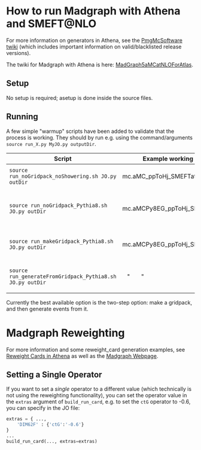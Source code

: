 How to run Madgraph with Athena and SMEFT@NLO
=============

For more information on generators in Athena, see the [PmgMcSoftware twiki](https://twiki.cern.ch/twiki/bin/viewauth/AtlasProtected/PmgMcSoftware)
(which includes important information on valid/blacklisted release versions).

The twiki for Madgraph with Athena is here: [MadGraph5aMCatNLOForAtlas](https://twiki.cern.ch/twiki/bin/view/AtlasProtected/MadGraph5aMCatNLOForAtlas).

Setup
---------

No setup is required; asetup is done inside the source files.

Running
---------

A few simple "warmup" scripts have been added to validate that the process is working.
They should by run e.g. using the command/arguments `source run_X.py MyJO.py outputDir`.

| Script | Example working JO (Argument 1) | Description |
| ------ | ---------------- | ----------- |
| `source run_noGridpack_noShowering.sh JO.py outDir` | mc.aMC_ppToHj_SMEFTatNLO_Nominal.py | Run without gridpack or showering |
| `source run_noGridpack_Pythia8.sh JO.py outDir` | mc.aMCPy8EG_ppToHj_SMEFTatNLO_Nominal.py | Run without gridpack, but interface to Pythia8 |
| `source run_makeGridpack_Pythia8.sh JO.py outDir` | mc.aMCPy8EG_ppToHj_SMEFTatNLO_GridPack.py | Make gridpack (with Pythia8) |
| `source run_generateFromGridpack_Pythia8.sh JO.py outDir` | &nbsp;&nbsp;&nbsp;"&nbsp;&nbsp;&nbsp;&nbsp;&nbsp;&nbsp;&nbsp;" | Run from gridpack generated from above |

Currently the best available option is the two-step option: make a gridpack, and then generate events from it.

Madgraph Reweighting
=========

For more information and some reweight_card generation examples, see
[Reweight Cards in Athena](https://twiki.cern.ch/twiki/bin/viewauth/AtlasProtected/MadGraph5aMCatNLOreweight) as well as the
[Madgraph Webpage](https://cp3.irmp.ucl.ac.be/projects/madgraph/wiki/Reweight#Contentofthereweight_card).

Setting a Single Operator
----------
If you want to set a *single* operator to a different value (which technically is not using the reweighting functionality), you can set the operator value
in the `extras` argument of `build_run_card`, e.g. to set the `ctG` operator to -0.6, you can specify in the JO file:

```python
extras = { ...,
    'DIM62F' : {'ctG':'-0.6'}
}
...
build_run_card(..., extras=extras)
```

